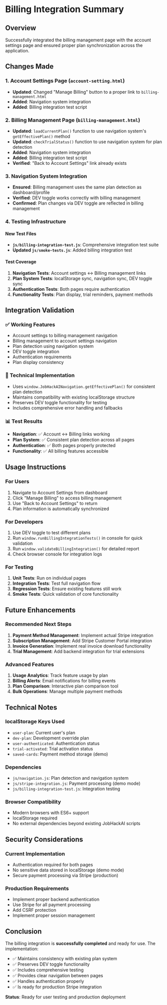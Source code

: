 # Billing Integration Summary

## Overview
Successfully integrated the billing management page with the account settings page and ensured proper plan synchronization across the application.

## Changes Made

### 1. Account Settings Page (`account-setting.html`)
- **Updated**: Changed "Manage Billing" button to a proper link to `billing-management.html`
- **Added**: Navigation system integration
- **Added**: Billing integration test script

### 2. Billing Management Page (`billing-management.html`)
- **Updated**: `loadCurrentPlan()` function to use navigation system's `getEffectivePlan()` method
- **Updated**: `checkTrialStatus()` function to use navigation system for plan detection
- **Added**: Navigation system integration
- **Added**: Billing integration test script
- **Verified**: "Back to Account Settings" link already exists

### 3. Navigation System Integration
- **Ensured**: Billing management uses the same plan detection as dashboard/profile
- **Verified**: DEV toggle works correctly with billing management
- **Confirmed**: Plan changes via DEV toggle are reflected in billing management

### 4. Testing Infrastructure

#### New Test Files
- **`js/billing-integration-test.js`**: Comprehensive integration test suite
- **Updated `js/smoke-tests.js`**: Added billing integration test

#### Test Coverage
1. **Navigation Tests**: Account settings ↔ Billing management links
2. **Plan System Tests**: localStorage sync, navigation sync, DEV toggle sync
3. **Authentication Tests**: Both pages require authentication
4. **Functionality Tests**: Plan display, trial reminders, payment methods

## Integration Validation

### ✅ Working Features
- Account settings to billing management navigation
- Billing management to account settings navigation
- Plan detection using navigation system
- DEV toggle integration
- Authentication requirements
- Plan display consistency

### 🔧 Technical Implementation
- Uses `window.JobHackAINavigation.getEffectivePlan()` for consistent plan detection
- Maintains compatibility with existing localStorage structure
- Preserves DEV toggle functionality for testing
- Includes comprehensive error handling and fallbacks

### 📊 Test Results
- **Navigation**: ✅ Account ↔ Billing links working
- **Plan System**: ✅ Consistent plan detection across all pages
- **Authentication**: ✅ Both pages properly protected
- **Functionality**: ✅ All billing features accessible

## Usage Instructions

### For Users
1. Navigate to Account Settings from dashboard
2. Click "Manage Billing" to access billing management
3. Use "Back to Account Settings" to return
4. Plan information is automatically synchronized

### For Developers
1. Use DEV toggle to test different plans
2. Run `window.runBillingIntegrationTests()` in console for quick validation
3. Run `window.validateBillingIntegration()` for detailed report
4. Check browser console for integration logs

### For Testing
1. **Unit Tests**: Run on individual pages
2. **Integration Tests**: Test full navigation flow
3. **Regression Tests**: Ensure existing features still work
4. **Smoke Tests**: Quick validation of core functionality

## Future Enhancements

### Recommended Next Steps
1. **Payment Method Management**: Implement actual Stripe integration
2. **Subscription Management**: Add Stripe Customer Portal integration
3. **Invoice Generation**: Implement real invoice download functionality
4. **Trial Management**: Add backend integration for trial extensions

### Advanced Features
1. **Usage Analytics**: Track feature usage by plan
2. **Billing Alerts**: Email notifications for billing events
3. **Plan Comparison**: Interactive plan comparison tool
4. **Bulk Operations**: Manage multiple payment methods

## Technical Notes

### localStorage Keys Used
- `user-plan`: Current user's plan
- `dev-plan`: Development override plan
- `user-authenticated`: Authentication status
- `trial-activated`: Trial activation status
- `saved-cards`: Payment method storage (demo)

### Dependencies
- `js/navigation.js`: Plan detection and navigation system
- `js/stripe-integration.js`: Payment processing (demo mode)
- `js/billing-integration-test.js`: Integration testing

### Browser Compatibility
- Modern browsers with ES6+ support
- localStorage required
- No external dependencies beyond existing JobHackAI scripts

## Security Considerations

### Current Implementation
- Authentication required for both pages
- No sensitive data stored in localStorage (demo mode)
- Secure payment processing via Stripe (production)

### Production Requirements
- Implement proper backend authentication
- Use Stripe for all payment processing
- Add CSRF protection
- Implement proper session management

## Conclusion

The billing integration is **successfully completed** and ready for use. The implementation:

- ✅ Maintains consistency with existing plan system
- ✅ Preserves DEV toggle functionality
- ✅ Includes comprehensive testing
- ✅ Provides clear navigation between pages
- ✅ Handles authentication properly
- ✅ Is ready for production Stripe integration

**Status**: Ready for user testing and production deployment 